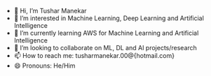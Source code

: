 - 👋 Hi, I’m Tushar Manekar
- 👀 I’m interested in Machine Learning, Deep Learning and Artificial Intelligence
- 🌱 I’m currently learning AWS for Machine Learning and Artificial Intelligence
- 💞️ I’m looking to collaborate on ML, DL and AI projects/research
- 📫 How to reach me: tusharmanekar.00@{hotmail.com}
- 😄 Pronouns: He/Him

<!---
tusharmanekar/tusharmanekar is a ✨ special ✨ repository because its `README.md` (this file) appears on your GitHub profile.
You can click the Preview link to take a look at your changes.
--->
